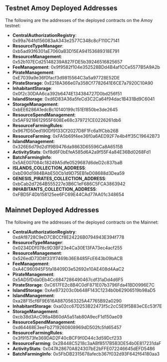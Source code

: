 ## Testnet Amoy Deployed Addresses

The following are the addresses of the deployed contracts on the Amoy testnet:

- **CentralAuthorizationRegistry**: 0x99a764fd156083aA343e2577C348c8cF110C7141
- **ResourceTypeManager**: 0xb5ad93f6301aE7060aB3D15EA94153689318E791
- **ResourceManagement**: 0x52b107ECd25148239A827FDE5b39246516825657
- **FeeManagement**: 0x9f9582f104e352528BDd4B4af1CCe5577B5A9A2b
- **PirateManagement**: 0xE7039a9e36f0facf3d9815564C3a5a97728E52DE
- **PirateStorage**: 0xE218A366e07a358Cf7782641E6CE7a7920C10A90
- **InhabitantStorage**: 0x0f2c30DAA6ca392b6474E134384727D0bd256f51
- **IslandStorage**: 0xd6D83A36a5feCd3C2Ca64f94dac1B431Bd9C6041
- **StorageManagement**: 0xbEE6286A1edcBc10140199c151Ef850be3de2645
- **ResourceSpendManagement**: 0x5AF9218612955F608Ee68c379721CE0226261db6
- **ResourceFarmingRules**: 0x967fD50ed190Df9133Cf2027D8F1Fc6a1fCbb26B
- **ResourceFarming**: 0xFA5b69f4ee36f0a6AED92F7e4b4ff35C19642B73
- **IslandManagement**: 0x326E6d79d2d1f9B9476da9863D65596Ca8A6515B
- **ActivityStats**: 0xf8d6F0bEfeA585d6A2a9f55F4a84E36Bd0268Fd1
- **BatchFarmingInfo**: 0x5AE007084c18249A5dfe0529687d6deD2c837baB
- **ISLANDS_COLLECTION_ADDRESS**: 0xbD90d1984BAbE50Cb1d9D75EB1eD08688d3Dea59
- **GENESIS_PIRATES_COLLECTION_ADDRESS**: 0xbCab2d7264B555227e3B6C1eF686C5FCA3863942
- **INHABITANTS_COLLECTION_ADDRESS**: 0xFBD5F4Db158125ee6FC69E44CAd77AA01c348654


## Mainnet Deployed Addresses

The following are the addresses of the deployed contracts on the Mainnet:

- **CentralAuthorizationRegistry**: 0xdAf8728C9eD7CBCCf8E24226B0794943E394f778
- **ResourceTypeManager**: 0x0234DDf078c9D3BF23e4Ca30E13FA73ec4acf255
- **ResourceManagement**: 0x526edD73D8f331f7469b36E8485FcE643b09bACB
- **FeeManagement**: 0xA4C960945F5fa18409D3e52692e10AE408d4AaC2
- **PirateManagement**: 0x5AD5fDda0Eb4Cc6847286490467cdf31aDd4d6F5
- **PirateStorage**: 0xC617FE2c8B4C0dF871E07b3796Fda41BD0996E7C
- **IslandStorage**: 0xAeB73203c0b648F143C1234b0b62906519b98aD5
- **IslandManagement**: 0xa28F15cf6F9E616A8870563325A47765B92a0290
- **InhabitantStorage**: 0xa02cc67D253B22473f5c2cC5E9f5B83eCEc53f7E
- **StorageManagement**: 0xcb38d3AcC98a4B60dA5a51ab80A9ecF1d150ae09
- **ResourceSpendManagement**: 0xd64468E3eeFb2719260808969dD502fc5fd65457
- **ResourceFarmingRules**: 0x3f91573fe369DAD2F40cBCF9f0D44c3d59Dcf233
- **ResourceFarming**: 0x2B448C5218c3aABf8517B5B3DE54b0E817231daF
- **ActivityStats**: 0x047A28670A824307bE2bFFE072246645dEFD5486
- **BatchFarmingInfo**: 0x5FbDB2315678afecb367f032d93F642f64180aa3
